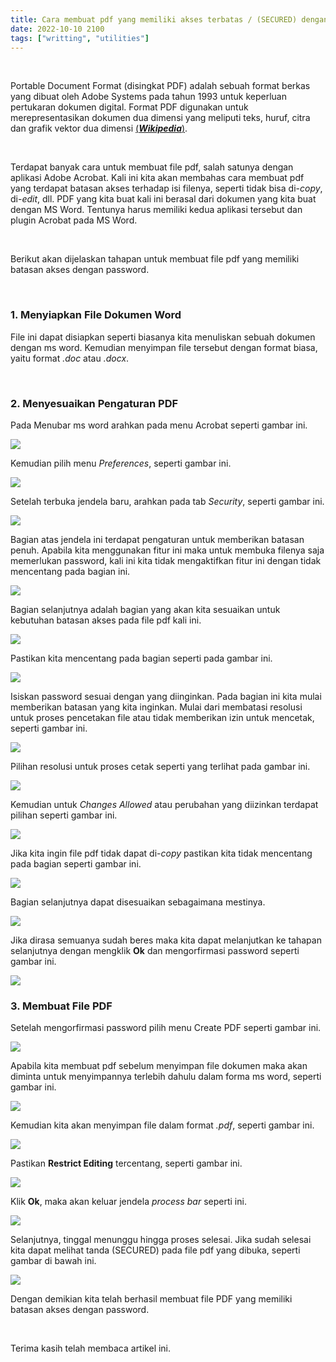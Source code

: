 ```yaml
---
title: Cara membuat pdf yang memiliki akses terbatas / (SECURED) dengan password
date: 2022-10-10 2100
tags: ["writting", "utilities"]
---
```



<br>

Portable Document Format (disingkat PDF) adalah sebuah format berkas yang dibuat oleh Adobe Systems pada tahun 1993 untuk keperluan pertukaran dokumen digital. Format PDF digunakan untuk merepresentasikan dokumen dua dimensi yang meliputi teks, huruf, citra dan grafik vektor dua dimensi [(***Wikipedia***)](https://id.wikipedia.org/wiki/Portable_Document_Format).

<br>

Terdapat banyak cara untuk membuat file pdf, salah satunya dengan aplikasi Adobe Acrobat. Kali ini kita akan membahas cara membuat pdf yang terdapat batasan akses terhadap isi filenya, seperti tidak bisa di-*copy*, di-*edit*, dll. PDF yang kita buat kali ini berasal dari dokumen yang kita buat dengan MS Word. Tentunya harus memiliki kedua aplikasi tersebut dan plugin Acrobat pada MS Word.

<br>

Berikut akan dijelaskan tahapan untuk membuat file pdf yang memiliki batasan akses dengan password.

<br>

### 1. Menyiapkan File Dokumen Word

File ini dapat disiapkan seperti biasanya kita menuliskan sebuah dokumen dengan ms word. Kemudian menyimpan file tersebut dengan format biasa, yaitu format *.doc* atau *.docx*.

<br>

### 2. Menyesuaikan Pengaturan PDF

Pada Menubar ms word arahkan pada menu Acrobat seperti gambar ini.

![](./1.png)<br>

Kemudian pilih menu *Preferences*, seperti gambar ini.

![](./2.png)<br>

Setelah terbuka jendela baru, arahkan pada tab *Security*, seperti gambar  ini.

![](./3.png)<br>

Bagian atas jendela ini terdapat pengaturan untuk memberikan batasan penuh. Apabila kita menggunakan fitur ini maka untuk membuka filenya saja memerlukan password, kali ini kita tidak mengaktifkan fitur ini dengan tidak mencentang pada bagian ini.

![](./4.png)<br>

Bagian selanjutnya adalah bagian yang akan kita sesuaikan untuk kebutuhan batasan akses pada file pdf kali ini.

![](./5.png)<br>

Pastikan kita mencentang pada bagian seperti pada gambar ini.

![](./6.png)<br>

Isiskan password sesuai dengan yang diinginkan. Pada bagian ini kita mulai memberikan batasan yang kita inginkan. Mulai dari membatasi resolusi untuk proses pencetakan file atau tidak memberikan izin untuk mencetak, seperti gambar ini.

![](./7.png)<br>

Pilihan resolusi untuk proses cetak seperti yang terlihat pada gambar ini.

![](./8.png)<br>

Kemudian untuk *Changes Allowed* atau perubahan yang diizinkan terdapat pilihan seperti gambar ini.

![](./9.png)<br>

Jika kita ingin file pdf tidak dapat di-*copy* pastikan kita tidak mencentang pada bagian seperti gambar ini.

![](./10.png)<br>

Bagian selanjutnya dapat disesuaikan sebagaimana mestinya.

![](./11.png)<br>

Jika dirasa semuanya sudah beres maka kita dapat melanjutkan ke tahapan selanjutnya dengan mengklik **Ok** dan mengorfirmasi password seperti gambar ini.

![](./12.png)<br>

### 3. Membuat File PDF

Setelah mengorfirmasi password pilih menu Create PDF seperti gambar ini.

![](./13.png)<br>

Apabila kita membuat pdf sebelum menyimpan file dokumen maka akan diminta untuk menyimpannya terlebih dahulu dalam forma ms word, seperti gambar ini.

![](./14.png)<br>

Kemudian kita akan menyimpan file dalam format *.pdf*, seperti gambar ini.

![](./15.png)<br>

Pastikan **Restrict Editing** tercentang, seperti gambar ini.

![](./16.png)<br>

Klik **Ok**, maka akan keluar jendela *process bar* seperti ini.

![](./17.png)<br>

Selanjutnya, tinggal menunggu hingga proses selesai. Jika sudah selesai kita dapat melihat tanda (SECURED) pada file pdf yang dibuka, seperti gambar di bawah ini.

![](./18.png)<br>

Dengan demikian kita telah berhasil membuat file PDF yang memiliki batasan akses dengan password.

<br>

Terima kasih telah membaca artikel ini.